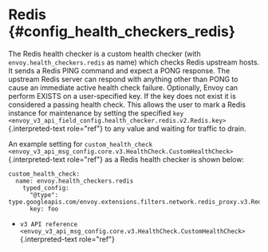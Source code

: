 Redis {#config_health_checkers_redis}
=====

The Redis health checker is a custom health checker (with
`envoy.health_checkers.redis` as name) which checks Redis upstream
hosts. It sends a Redis PING command and expect a PONG response. The
upstream Redis server can respond with anything other than PONG to cause
an immediate active health check failure. Optionally, Envoy can perform
EXISTS on a user-specified key. If the key does not exist it is
considered a passing health check. This allows the user to mark a Redis
instance for maintenance by setting the specified
`key <envoy_v3_api_field_config.health_checker.redis.v2.Redis.key>`{.interpreted-text
role="ref"} to any value and waiting for traffic to drain.

An example setting for
`custom_health_check <envoy_v3_api_msg_config.core.v3.HealthCheck.CustomHealthCheck>`{.interpreted-text
role="ref"} as a Redis health checker is shown below:

``` {.yaml}
custom_health_check:
  name: envoy.health_checkers.redis
    typed_config:
      "@type": type.googleapis.com/envoy.extensions.filters.network.redis_proxy.v3.RedisProxy
      key: foo
```

-   `v3 API reference <envoy_v3_api_msg_config.core.v3.HealthCheck.CustomHealthCheck>`{.interpreted-text
    role="ref"}
